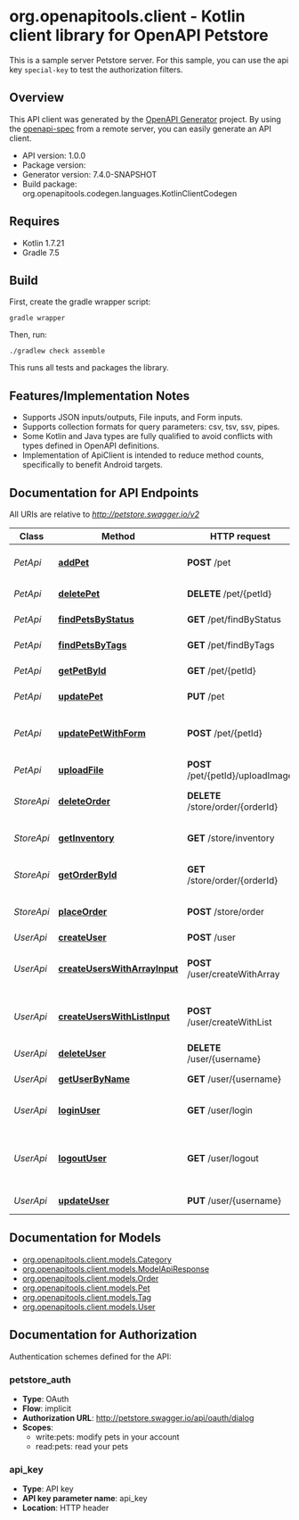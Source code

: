# org.openapitools.client - Kotlin client library for OpenAPI Petstore

This is a sample server Petstore server. For this sample, you can use the api key `special-key` to test the authorization filters.

## Overview
This API client was generated by the [OpenAPI Generator](https://openapi-generator.tech) project.  By using the [openapi-spec](https://github.com/OAI/OpenAPI-Specification) from a remote server, you can easily generate an API client.

- API version: 1.0.0
- Package version: 
- Generator version: 7.4.0-SNAPSHOT
- Build package: org.openapitools.codegen.languages.KotlinClientCodegen

## Requires

* Kotlin 1.7.21
* Gradle 7.5

## Build

First, create the gradle wrapper script:

```
gradle wrapper
```

Then, run:

```
./gradlew check assemble
```

This runs all tests and packages the library.

## Features/Implementation Notes

* Supports JSON inputs/outputs, File inputs, and Form inputs.
* Supports collection formats for query parameters: csv, tsv, ssv, pipes.
* Some Kotlin and Java types are fully qualified to avoid conflicts with types defined in OpenAPI definitions.
* Implementation of ApiClient is intended to reduce method counts, specifically to benefit Android targets.

<a id="documentation-for-api-endpoints"></a>
## Documentation for API Endpoints

All URIs are relative to *http://petstore.swagger.io/v2*

Class | Method | HTTP request | Description
------------ | ------------- | ------------- | -------------
*PetApi* | [**addPet**](docs/PetApi.md#addpet) | **POST** /pet | Add a new pet to the store
*PetApi* | [**deletePet**](docs/PetApi.md#deletepet) | **DELETE** /pet/{petId} | Deletes a pet
*PetApi* | [**findPetsByStatus**](docs/PetApi.md#findpetsbystatus) | **GET** /pet/findByStatus | Finds Pets by status
*PetApi* | [**findPetsByTags**](docs/PetApi.md#findpetsbytags) | **GET** /pet/findByTags | Finds Pets by tags
*PetApi* | [**getPetById**](docs/PetApi.md#getpetbyid) | **GET** /pet/{petId} | Find pet by ID
*PetApi* | [**updatePet**](docs/PetApi.md#updatepet) | **PUT** /pet | Update an existing pet
*PetApi* | [**updatePetWithForm**](docs/PetApi.md#updatepetwithform) | **POST** /pet/{petId} | Updates a pet in the store with form data
*PetApi* | [**uploadFile**](docs/PetApi.md#uploadfile) | **POST** /pet/{petId}/uploadImage | uploads an image
*StoreApi* | [**deleteOrder**](docs/StoreApi.md#deleteorder) | **DELETE** /store/order/{orderId} | Delete purchase order by ID
*StoreApi* | [**getInventory**](docs/StoreApi.md#getinventory) | **GET** /store/inventory | Returns pet inventories by status
*StoreApi* | [**getOrderById**](docs/StoreApi.md#getorderbyid) | **GET** /store/order/{orderId} | Find purchase order by ID
*StoreApi* | [**placeOrder**](docs/StoreApi.md#placeorder) | **POST** /store/order | Place an order for a pet
*UserApi* | [**createUser**](docs/UserApi.md#createuser) | **POST** /user | Create user
*UserApi* | [**createUsersWithArrayInput**](docs/UserApi.md#createuserswitharrayinput) | **POST** /user/createWithArray | Creates list of users with given input array
*UserApi* | [**createUsersWithListInput**](docs/UserApi.md#createuserswithlistinput) | **POST** /user/createWithList | Creates list of users with given input array
*UserApi* | [**deleteUser**](docs/UserApi.md#deleteuser) | **DELETE** /user/{username} | Delete user
*UserApi* | [**getUserByName**](docs/UserApi.md#getuserbyname) | **GET** /user/{username} | Get user by user name
*UserApi* | [**loginUser**](docs/UserApi.md#loginuser) | **GET** /user/login | Logs user into the system
*UserApi* | [**logoutUser**](docs/UserApi.md#logoutuser) | **GET** /user/logout | Logs out current logged in user session
*UserApi* | [**updateUser**](docs/UserApi.md#updateuser) | **PUT** /user/{username} | Updated user


<a id="documentation-for-models"></a>
## Documentation for Models

 - [org.openapitools.client.models.Category](docs/Category.md)
 - [org.openapitools.client.models.ModelApiResponse](docs/ModelApiResponse.md)
 - [org.openapitools.client.models.Order](docs/Order.md)
 - [org.openapitools.client.models.Pet](docs/Pet.md)
 - [org.openapitools.client.models.Tag](docs/Tag.md)
 - [org.openapitools.client.models.User](docs/User.md)


<a id="documentation-for-authorization"></a>
## Documentation for Authorization


Authentication schemes defined for the API:
<a id="petstore_auth"></a>
### petstore_auth

- **Type**: OAuth
- **Flow**: implicit
- **Authorization URL**: http://petstore.swagger.io/api/oauth/dialog
- **Scopes**: 
  - write:pets: modify pets in your account
  - read:pets: read your pets

<a id="api_key"></a>
### api_key

- **Type**: API key
- **API key parameter name**: api_key
- **Location**: HTTP header

